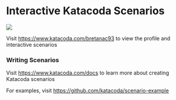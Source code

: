 # Interactive Katacoda Scenarios

[![](http://shields.katacoda.com/katacoda/bretanac93/count.svg)](https://www.katacoda.com/bretanac93 "Get your profile on Katacoda.com")

Visit https://www.katacoda.com/bretanac93 to view the profile and interactive scenarios

### Writing Scenarios
Visit https://www.katacoda.com/docs to learn more about creating Katacoda scenarios

For examples, visit https://github.com/katacoda/scenario-example
